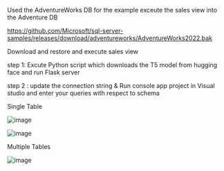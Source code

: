 Used the AdventureWorks DB for the example
exceute the sales view into the Adventure DB

https://github.com/Microsoft/sql-server-samples/releases/download/adventureworks/AdventureWorks2022.bak

Download and restore  and execute sales view


step 1: Excute Python script which downloads the T5 model from hugging face and run Flask server

step 2 : update the connection string & Run console app project in Visual studio and enter your queries with respect to schema

Single Table

![image](https://github.com/user-attachments/assets/5f56c7fa-7290-46bc-96ee-de7e3994a769)

![image](https://github.com/user-attachments/assets/cdc4dc27-ec3f-470b-a4a0-65bee0227b18)


Multiple Tables

![image](https://github.com/user-attachments/assets/417bf3df-1864-4646-80dc-1d9200eeb190)


